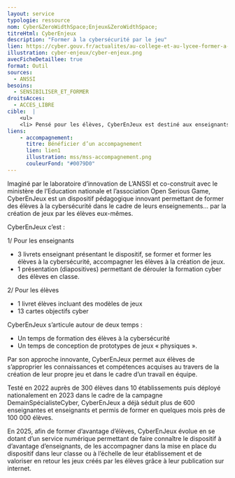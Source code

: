 ```yaml
---
layout: service
typologie: ressource
nom: Cyber&ZeroWidthSpace;Enjeux&ZeroWidthSpace;
titreHtml: CyberEnjeux
description: "Former à la cybersécurité par le jeu"
lien: https://cyber.gouv.fr/actualites/au-college-et-au-lycee-former-a-la-cybersecurite-par-le-jeu
illustration: cyber-enjeux/cyber-enjeux.png
avecFicheDetaillee: true
format: Outil 
sources:
  - ANSSI
besoins: 
  - SENSIBILISER_ET_FORMER
droitsAcces:
  - ACCES_LIBRE
cible:  |
    <ul>
    <li> Pensé pour les élèves, CyberEnJeux est destiné aux enseignants de collège et de lycée. </li>
liens:
    - accompagnement:   
      titre: Bénéficier d’un accompagnement
      lien: lien1
      illustration: mss/mss-accompagnement.png
      couleurFond: "#0079D0"
---
```

Imaginé par le laboratoire d’innovation de L’ANSSI et co-construit avec le ministère de l’Education nationale et l’association Open Serious Game, CyberEnJeux est un dispositif pédagogique innovant permettant de former des élèves à la cybersécurité dans le cadre de leurs enseignements… par la création de jeux par les élèves eux-mêmes.

CyberEnJeux c’est :

1/ Pour les enseignants
<ul> 
  <li>3 livrets enseignant présentant le dispositif, se former et former les élèves à la cybersécurité, accompagner les élèves à la création de jeux.</li>
  <li>1 présentation (diapositives) permettant de dérouler la formation cyber des élèves en classe.</li>
</ul>

2/ Pour les élèves
<ul>
  <li>1 livret élèves incluant des modèles de jeux</li>
  <li>13 cartes objectifs cyber</li>
</ul>

CyberEnJeux s’articule autour de deux temps :
<ul>
  <li>Un temps de formation des élèves à la cybersécurité</li>
  <li>Un temps de conception de prototypes de jeux « physiques ».</li>
</ul>

Par son approche innovante, CyberEnJeux permet aux élèves de s’approprier les connaissances et compétences acquises au travers de la création de leur propre jeu et dans le cadre d’un travail en équipe.

Testé en 2022 auprès de 300 élèves dans 10 établissements puis déployé nationalement en 2023 dans le cadre de la campagne DemainSpécialisteCyber, CyberEnJeux a déjà séduit plus de 600 enseignantes et enseignants et permis de former en quelques mois près de 100 000 élèves.

En 2025, afin de former d’avantage d’élèves, CyberEnJeux évolue en se dotant d’un service numérique permettant de faire connaître le dispositif à d’avantage d’enseignants, de les accompagner dans la mise en place du dispositif dans leur classe ou à l’échelle de leur établissement et de valoriser en retour les jeux créés par les élèves grâce à leur publication sur internet.